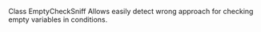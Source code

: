 Class EmptyCheckSniff
Allows easily detect wrong approach for checking empty variables in conditions.